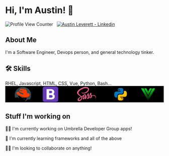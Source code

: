 
# Hi, I'm Austin! 👋
![Profile View Counter](https://komarev.com/ghpvc/?username=miliaus)&nbsp;&nbsp;
[![Austin Leverett - Linkedin](https://img.shields.io/badge/Austin_Leverett-Linkedin-blue?logo=LinkedIn&logoColor=white)](https://www.linkedin.com/in/all09/)


## About Me
I'm a Software Engineer, Devops person, and general technology tinker.



## 🛠 Skills
RHEL, Javascript, HTML, CSS, Vue, Python, Bash...
![Logo](https://github.com/MiliAus/MiliAus/blob/cd4cd54f0d70065b5b24a3b176a4306a7e540b3a/tech%20stack.png)


## Stuff I'm working on
👩‍💻 I'm currently working on Umbrella Developer Group apps!

🧠 I'm currently learning frameworks and all of the above

👯‍♀️ I'm looking to collaborate on anything!
















